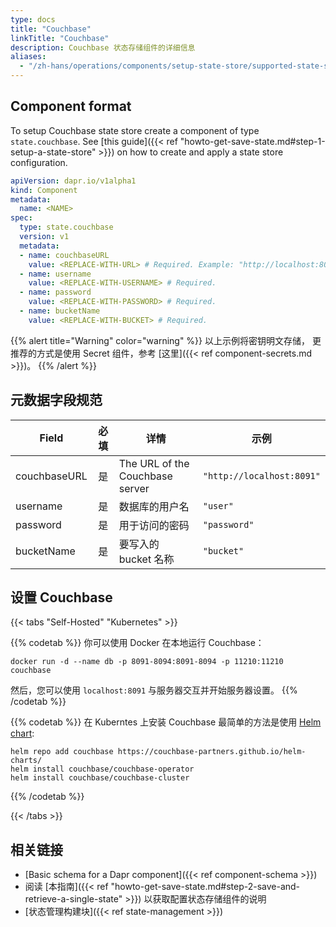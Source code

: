 ```yaml
---
type: docs
title: "Couchbase"
linkTitle: "Couchbase"
description: Couchbase 状态存储组件的详细信息
aliases:
  - "/zh-hans/operations/components/setup-state-store/supported-state-stores/setup-couchbase/"
---
```


## Component format

To setup Couchbase state store create a component of type `state.couchbase`. See [this guide]({{< ref "howto-get-save-state.md#step-1-setup-a-state-store" >}}) on how to create and apply a state store configuration.


```yaml
apiVersion: dapr.io/v1alpha1
kind: Component
metadata:
  name: <NAME>
spec:
  type: state.couchbase
  version: v1
  metadata:
  - name: couchbaseURL
    value: <REPLACE-WITH-URL> # Required. Example: "http://localhost:8091"
  - name: username
    value: <REPLACE-WITH-USERNAME> # Required.
  - name: password
    value: <REPLACE-WITH-PASSWORD> # Required.
  - name: bucketName
    value: <REPLACE-WITH-BUCKET> # Required.
```

{{% alert title="Warning" color="warning" %}}
以上示例将密钥明文存储， 更推荐的方式是使用 Secret 组件，参考 [这里]({{< ref component-secrets.md >}})。
{{% /alert %}}

## 元数据字段规范

| Field        | 必填 | 详情                              | 示例                        |
| ------------ |:--:| ------------------------------- | ------------------------- |
| couchbaseURL | 是  | The URL of the Couchbase server | `"http://localhost:8091"` |
| username     | 是  | 数据库的用户名                         | `"user"`                  |
| password     | 是  | 用于访问的密码                         | `"password"`              |
| bucketName   | 是  | 要写入的 bucket 名称                  | `"bucket"`                |

## 设置 Couchbase

{{< tabs "Self-Hosted" "Kubernetes" >}}

{{% codetab %}}
你可以使用 Docker 在本地运行 Couchbase：

```
docker run -d --name db -p 8091-8094:8091-8094 -p 11210:11210 couchbase
```

然后，您可以使用 `localhost:8091` 与服务器交互并开始服务器设置。
{{% /codetab %}}

{{% codetab %}}
在 Kuberntes 上安装 Couchbase 最简单的方法是使用 [Helm chart](https://github.com/couchbase-partners/helm-charts#deploying-for-development-quick-start):

```
helm repo add couchbase https://couchbase-partners.github.io/helm-charts/
helm install couchbase/couchbase-operator
helm install couchbase/couchbase-cluster
```
{{% /codetab %}}

{{< /tabs >}}

## 相关链接
- [Basic schema for a Dapr component]({{< ref component-schema >}})
- 阅读 [本指南]({{< ref "howto-get-save-state.md#step-2-save-and-retrieve-a-single-state" >}}) 以获取配置状态存储组件的说明
- [状态管理构建块]({{< ref state-management >}})
